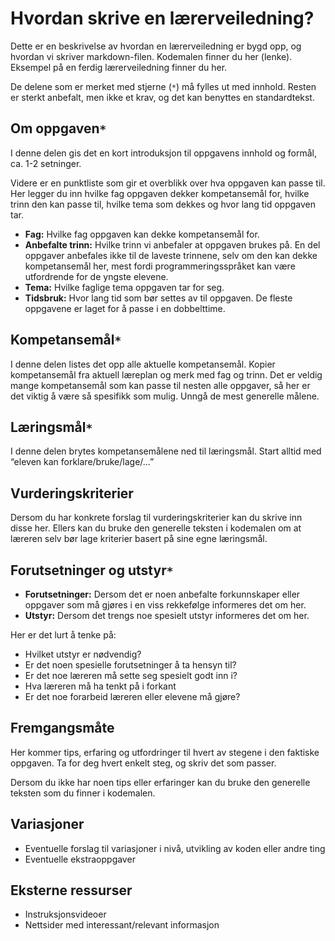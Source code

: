 

# Hvordan skrive en lærerveiledning?

Dette er en beskrivelse av hvordan en lærerveiledning er bygd opp, og hvordan vi
skriver markdown-filen. Kodemalen finner du her (lenke). Eksempel på en ferdig
lærerveiledning finner du her.

De delene som er merket med stjerne (`*`) må fylles ut med innhold. Resten er
sterkt anbefalt, men ikke et krav, og det kan benyttes en standardtekst.

## Om oppgaven`*`

I denne delen gis det en kort introduksjon til oppgavens innhold og formål, ca.
1-2 setninger.

Videre er en punktliste som gir et overblikk over hva oppgaven kan passe til.
Her legger du inn hvilke fag oppgaven dekker kompetansemål for, hvilke trinn den
kan passe til, hvilke tema som dekkes og hvor lang tid oppgaven tar.

- **Fag:** Hvilke fag oppgaven kan dekke kompetansemål for.
- **Anbefalte trinn:** Hvilke trinn vi anbefaler at oppgaven brukes på. En del
  oppgaver anbefales ikke til de laveste trinnene, selv om den kan dekke
  kompetansemål her, mest fordi programmeringsspråket kan være utfordrende for
  de yngste elevene.
- **Tema:** Hvilke faglige tema oppgaven tar for seg.
- **Tidsbruk:** Hvor lang tid som bør settes av til oppgaven. De fleste
  oppgavene er laget for å passe i en dobbelttime.

## Kompetansemål`*`

I denne delen listes det opp alle aktuelle kompetansemål. Kopier kompetansemål
fra aktuell læreplan og merk med fag og trinn. Det er veldig mange kompetansemål
som kan passe til nesten alle oppgaver, så her er det viktig å være så spesifikk
som mulig. Unngå de mest generelle målene.

## Læringsmål`*`

I denne delen brytes kompetansemålene ned til læringsmål. Start alltid med
“eleven kan forklare/bruke/lage/…”

## Vurderingskriterier

Dersom du har konkrete forslag til vurderingskriterier kan du skrive inn disse
her. Ellers kan du bruke den generelle teksten i kodemalen om at læreren selv
bør lage kriterier basert på sine egne læringsmål.

## Forutsetninger og utstyr`*`

- **Forutsetninger:** Dersom det er noen anbefalte forkunnskaper eller oppgaver
  som må gjøres i en viss rekkefølge informeres det om her.
- **Utstyr:** Dersom det trengs noe spesielt utstyr informeres det om her.

Her er det lurt å tenke på:
- Hvilket utstyr er nødvendig?
- Er det noen spesielle forutsetninger å ta hensyn til?
- Er det noe læreren må sette seg spesielt godt inn i?
- Hva læreren må ha tenkt på i forkant
- Er det noe forarbeid læreren eller elevene må gjøre?

## Fremgangsmåte

Her kommer tips, erfaring og utfordringer til hvert av stegene i den faktiske
oppgaven. Ta for deg hvert enkelt steg, og skriv det som passer.

Dersom du ikke har noen tips eller erfaringer kan du bruke den generelle teksten
som du finner i kodemalen.

## Variasjoner

- Eventuelle forslag til variasjoner i nivå, utvikling av koden eller andre ting
- Eventuelle ekstraoppgaver

## Eksterne ressurser

- Instruksjonsvideoer
- Nettsider med interessant/relevant informasjon
